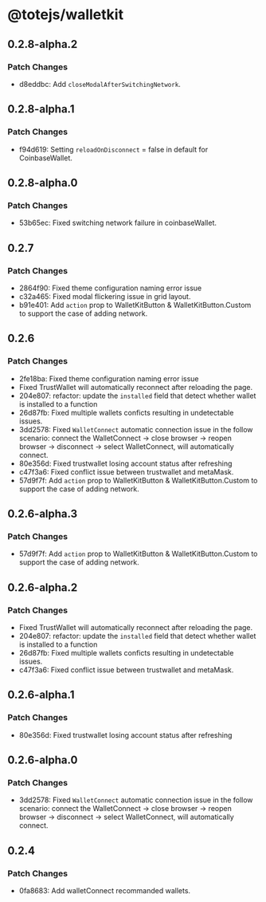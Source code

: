 # @totejs/walletkit

## 0.2.8-alpha.2

### Patch Changes

- d8eddbc: Add `closeModalAfterSwitchingNetwork`.

## 0.2.8-alpha.1

### Patch Changes

- f94d619: Setting `reloadOnDisconnect` = false in default for CoinbaseWallet.

## 0.2.8-alpha.0

### Patch Changes

- 53b65ec: Fixed switching network failure in coinbaseWallet.

## 0.2.7

### Patch Changes

- 2864f90: Fixed theme configuration naming error issue
- c32a465: Fixed modal flickering issue in grid layout.
- b91e401: Add `action` prop to WalletKitButton & WalletKitButton.Custom to support the case of
  adding network.

## 0.2.6

### Patch Changes

- 2fe18ba: Fixed theme configuration naming error issue
- Fixed TrustWallet will automatically reconnect after reloading the page.
- 204e807: refactor: update the `installed` field that detect whether wallet is installed to a
  function
- 26d87fb: Fixed multiple wallets conficts resulting in undetectable issues.
- 3dd2578: Fixed `WalletConnect` automatic connection issue in the follow scenario: connect the
  WalletConnect -> close browser -> reopen browser -> disconnect -> select WalletConnect, will
  automatically connect.
- 80e356d: Fixed trustwallet losing account status after refreshing
- c47f3a6: Fixed conflict issue between trustwallet and metaMask.
- 57d9f7f: Add `action` prop to WalletKitButton & WalletKitButton.Custom to support the case of
  adding network.

## 0.2.6-alpha.3

### Patch Changes

- 57d9f7f: Add `action` prop to WalletKitButton & WalletKitButton.Custom to support the case of
  adding network.

## 0.2.6-alpha.2

### Patch Changes

- Fixed TrustWallet will automatically reconnect after reloading the page.
- 204e807: refactor: update the `installed` field that detect whether wallet is installed to a
  function
- 26d87fb: Fixed multiple wallets conficts resulting in undetectable issues.
- c47f3a6: Fixed conflict issue between trustwallet and metaMask.

## 0.2.6-alpha.1

### Patch Changes

- 80e356d: Fixed trustwallet losing account status after refreshing

## 0.2.6-alpha.0

### Patch Changes

- 3dd2578: Fixed `WalletConnect` automatic connection issue in the follow scenario: connect the
  WalletConnect -> close browser -> reopen browser -> disconnect -> select WalletConnect, will
  automatically connect.

## 0.2.4

### Patch Changes

- 0fa8683: Add walletConnect recommanded wallets.
